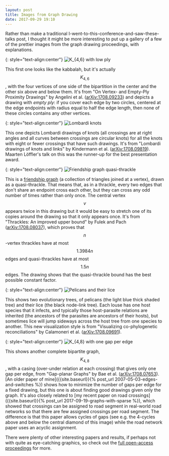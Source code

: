 ```yaml
---
layout: post
title: Images from Graph Drawing
date: 2017-09-29 19:10
---
```

Rather than make a traditional I-went-to-this-conference-and-saw-these-talks post, I thought it might be more interesting to put up a gallery of a few of the prettier images from the graph drawing proceedings, with explanations.

{: style="text-align:center"}
![K_{4,6} with low ply]({{site.baseurl}}/assets/2017/gd-gallery/K_4_6.svg 'Empty-ply drawing of K_{4,6}, from "On vertex- and empty-ply proximity drawings", Angelini et al., arXiv:1708.09233')

This first one looks like the kabbalah, but it's actually $$K_{4,6}$$, with the four vertices of one side of the bipartition in the center and the other six above and below them. It's from "On Vertex- and Empty-Ply Proximity Drawings" by Angelini et al. ([arXiv:1708.09233](http://arxiv.org/abs/1708.09233)) and depicts a drawing with _empty ply_: if you cover each edge by two circles, centered at the edge endpoints with radius equal to half the edge length, then none of these circles contains any other vertices.

{: style="text-align:center"}
![Lombardi knots]({{site.baseurl}}/assets/2017/gd-gallery/knots.png 'Lombardi knots, from "Lombardi drawings of knots and links", Kindermann et al., arXiv:1708.09819')

This one depicts Lombardi drawings of knots (all crossings are at right angles and all curves between crossings are circular knots) for all the knots with eight or fewer crossings that have such drawings. It's from "Lombardi drawings of knots and links" by Kindermann et al. ([arXiv:1708.09819](http://arxiv.org/abs/1708.09819)). Maarten Löffler's talk on this was the runner-up for the best presentation award.

{: style="text-align:center"}
![Friendship graph quasi-thrackle]({{site.baseurl}}/assets/2017/gd-gallery/friendship-quasithrackle.svg 'Friendship graph quasi-thrackle, from "Thrackles: An Improved Upper Bound", Fulek and Pach, arXiv:1708.08037')

This is a [friendship graph](https://en.wikipedia.org/wiki/Friendship_graph) (a collection of triangles joined at a vertex), drawn as a quasi-thrackle. That means that, as in a thrackle, every two edges that don't share an endpoint cross each other, but they can cross any odd number of times rather than only once. The central vertex $$v$$ appears twice in this drawing but it would be easy to stretch one of its copies around the drawing so that it only appears once. It's from "Thrackles: An improved upper bound" by Fulek and Pach ([arXiv:1708.08037](http://arxiv.org/abs/1708.08037)), which proves that $$n$$-vertex thrackles have at most $$1.3984n$$ edges and quasi-thrackles have at most $$1.5n$$ edges. The drawing shows that the quasi-thrackle bound has the best possible constant factor.

{: style="text-align:center"}
![Pelicans and their lice]({{site.baseurl}}/assets/2017/gd-gallery/PelicanLice.png 'Co-phylogenetic tree of pelicans and lice, from "Visualizing Co-Phylogenetic Reconciliations", Calamoneri et al., arXiv:1708.09691')

This shows two evolutionary trees, of pelicans (the light blue thick shaded tree) and their lice (the black node-link tree). Each louse has one host species that it infects, and typically those host-parasite relations are inherited (the ancestors of the parasites are ancestors of their hosts), but sometimes lice will jump sideways across the host tree from one species to another. This new visualization style is from "Visualizing co-phylogenetic reconciliations" by Calamoneri et al. ([arXiv:1708.09691](http://arxiv.org/abs/1708.09691)).

{: style="text-align:center"}
![K_{4,8} with one gap per edge]({{site.baseurl}}/assets/2017/gd-gallery/K48-1gap.svg 'K_{4,8} drawn with one gap per edge, from "Gap-planar Graphs", Bae et al., arXiv:1708.07653')

This shows another complete bipartite graph, $$K_{4,8}$$, with a casing (over-under relation at each crossing) that gives only one gap per edge, from "Gap-planar Graphs" by Bae et al. ([arXiv:1708.07653](http://arxiv.org/abs/1708.07653)).
[An older paper of mine]({{site.baseurl}}{% post_url 2007-05-03-edges-and-switches %}) shows how to minimize the number of gaps per edge for a fixed drawing, but this one is about finding good drawings given only the graph. It's also closely related to [my recent paper on road crossings]({{site.baseurl}}{% post_url 2017-09-19-graphs-with-sparse %}), which showed that crossings can be assigned to road segment in real-world road networks so that there are few assigned crossings per road segment. The difference is that this paper allows cycles of gaps (see e.g. the 4-cycles above and below the central diamond of this image) while the road network paper uses an acyclic assignment.

There were plenty of other interesting papers and results, if perhaps not with quite as eye-catching graphics, so check out the [full open-access proceedings](https://arxiv.org/html/1709.04228) for more.
